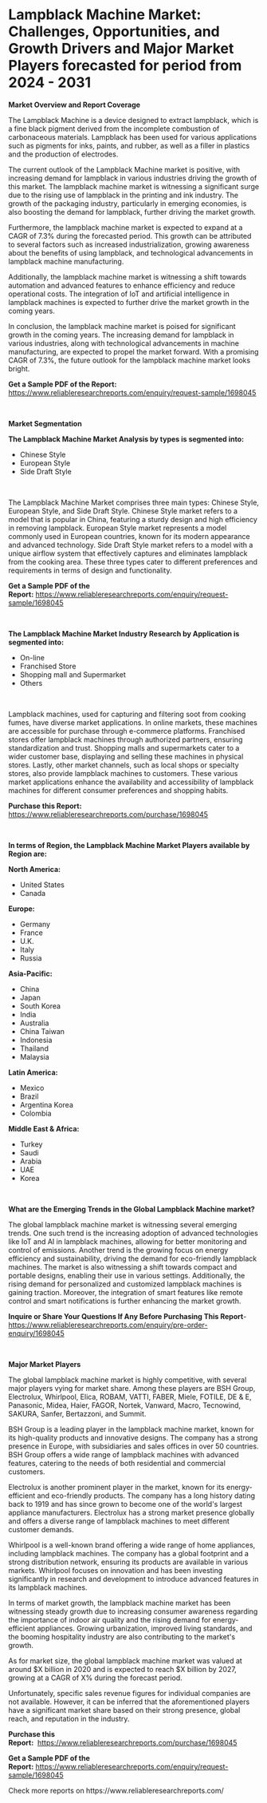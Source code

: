 <p><h1>Lampblack Machine Market: Challenges, Opportunities, and Growth Drivers and Major Market Players forecasted for period from 2024 - 2031</h1></p><p><strong>Market Overview and Report Coverage</strong></p>
<p><p>The Lampblack Machine is a device designed to extract lampblack, which is a fine black pigment derived from the incomplete combustion of carbonaceous materials. Lampblack has been used for various applications such as pigments for inks, paints, and rubber, as well as a filler in plastics and the production of electrodes.</p><p>The current outlook of the Lampblack Machine market is positive, with increasing demand for lampblack in various industries driving the growth of this market. The lampblack machine market is witnessing a significant surge due to the rising use of lampblack in the printing and ink industry. The growth of the packaging industry, particularly in emerging economies, is also boosting the demand for lampblack, further driving the market growth.</p><p>Furthermore, the lampblack machine market is expected to expand at a CAGR of 7.3% during the forecasted period. This growth can be attributed to several factors such as increased industrialization, growing awareness about the benefits of using lampblack, and technological advancements in lampblack machine manufacturing.</p><p>Additionally, the lampblack machine market is witnessing a shift towards automation and advanced features to enhance efficiency and reduce operational costs. The integration of IoT and artificial intelligence in lampblack machines is expected to further drive the market growth in the coming years.</p><p>In conclusion, the lampblack machine market is poised for significant growth in the coming years. The increasing demand for lampblack in various industries, along with technological advancements in machine manufacturing, are expected to propel the market forward. With a promising CAGR of 7.3%, the future outlook for the lampblack machine market looks bright.</p></p>
<p><strong>Get a Sample PDF of the Report:</strong> <a href="https://www.reliableresearchreports.com/enquiry/request-sample/1698045">https://www.reliableresearchreports.com/enquiry/request-sample/1698045</a></p>
<p>&nbsp;</p>
<p><strong>Market Segmentation</strong></p>
<p><strong>The Lampblack Machine Market Analysis by types is segmented into:</strong></p>
<p><ul><li>Chinese Style</li><li>European Style</li><li>Side Draft Style</li></ul></p>
<p>&nbsp;</p>
<p><p>The Lampblack Machine Market comprises three main types: Chinese Style, European Style, and Side Draft Style. Chinese Style market refers to a model that is popular in China, featuring a sturdy design and high efficiency in removing lampblack. European Style market represents a model commonly used in European countries, known for its modern appearance and advanced technology. Side Draft Style market refers to a model with a unique airflow system that effectively captures and eliminates lampblack from the cooking area. These three types cater to different preferences and requirements in terms of design and functionality.</p></p>
<p><strong>Get a Sample PDF of the Report:</strong>&nbsp;<a href="https://www.reliableresearchreports.com/enquiry/request-sample/1698045">https://www.reliableresearchreports.com/enquiry/request-sample/1698045</a></p>
<p>&nbsp;</p>
<p><strong>The Lampblack Machine Market Industry Research by Application is segmented into:</strong></p>
<p><ul><li>On-line</li><li>Franchised Store</li><li>Shopping mall and Supermarket</li><li>Others</li></ul></p>
<p>&nbsp;</p>
<p><p>Lampblack machines, used for capturing and filtering soot from cooking fumes, have diverse market applications. In online markets, these machines are accessible for purchase through e-commerce platforms. Franchised stores offer lampblack machines through authorized partners, ensuring standardization and trust. Shopping malls and supermarkets cater to a wider customer base, displaying and selling these machines in physical stores. Lastly, other market channels, such as local shops or specialty stores, also provide lampblack machines to customers. These various market applications enhance the availability and accessibility of lampblack machines for different consumer preferences and shopping habits.</p></p>
<p><strong>Purchase this Report:</strong>&nbsp; <a href="https://www.reliableresearchreports.com/purchase/1698045">https://www.reliableresearchreports.com/purchase/1698045</a></p>
<p>&nbsp;</p>
<p><strong>In terms of Region, the Lampblack Machine Market Players available by Region are:</strong></p>
<p>
    <p> <strong> North America: </strong>
        <ul>
            <li>United States</li>
            <li>Canada</li>
        </ul>
        </p> 
    <p> <strong> Europe: </strong>
        <ul>
            <li>Germany</li>
            <li>France</li>
            <li>U.K.</li>
            <li>Italy</li>
            <li>Russia</li>
        </ul>
        </p> 
    <p> <strong> Asia-Pacific: </strong>
        <ul>
            <li>China</li>
            <li>Japan</li>
            <li>South Korea</li>
            <li>India</li>
            <li>Australia</li>
            <li>China Taiwan</li>
            <li>Indonesia</li>
            <li>Thailand</li>
            <li>Malaysia</li>
        </ul>
        </p> 
    <p> <strong> Latin America: </strong>
        <ul>
            <li>Mexico</li>
            <li>Brazil</li>
            <li>Argentina Korea</li>
            <li>Colombia</li>
        </ul>
        </p> 
    <p> <strong> Middle East & Africa: </strong>
        <ul>
            <li>Turkey</li>
            <li>Saudi</li>
            <li>Arabia</li>
            <li>UAE</li>
            <li>Korea</li>
        </ul>
    </p>
    </p>
<p>&nbsp;</p>
<p><strong>What are the Emerging Trends in the Global Lampblack Machine market?</strong></p>
<p><p>The global lampblack machine market is witnessing several emerging trends. One such trend is the increasing adoption of advanced technologies like IoT and AI in lampblack machines, allowing for better monitoring and control of emissions. Another trend is the growing focus on energy efficiency and sustainability, driving the demand for eco-friendly lampblack machines. The market is also witnessing a shift towards compact and portable designs, enabling their use in various settings. Additionally, the rising demand for personalized and customized lampblack machines is gaining traction. Moreover, the integration of smart features like remote control and smart notifications is further enhancing the market growth.</p></p>
<p><strong>Inquire or Share Your Questions If Any Before Purchasing This Report</strong>- <a href="https://www.reliableresearchreports.com/enquiry/pre-order-enquiry/1698045">https://www.reliableresearchreports.com/enquiry/pre-order-enquiry/1698045</a></p>
<p>&nbsp;</p>
<p><strong>Major Market Players</strong></p>
<p><p>The global lampblack machine market is highly competitive, with several major players vying for market share. Among these players are BSH Group, Electrolux, Whirlpool, Elica, ROBAM, VATTI, FABER, Miele, FOTILE, DE & E, Panasonic, Midea, Haier, FAGOR, Nortek, Vanward, Macro, Tecnowind, SAKURA, Sanfer, Bertazzoni, and Summit.</p><p>BSH Group is a leading player in the lampblack machine market, known for its high-quality products and innovative designs. The company has a strong presence in Europe, with subsidiaries and sales offices in over 50 countries. BSH Group offers a wide range of lampblack machines with advanced features, catering to the needs of both residential and commercial customers.</p><p>Electrolux is another prominent player in the market, known for its energy-efficient and eco-friendly products. The company has a long history dating back to 1919 and has since grown to become one of the world's largest appliance manufacturers. Electrolux has a strong market presence globally and offers a diverse range of lampblack machines to meet different customer demands.</p><p>Whirlpool is a well-known brand offering a wide range of home appliances, including lampblack machines. The company has a global footprint and a strong distribution network, ensuring its products are available in various markets. Whirlpool focuses on innovation and has been investing significantly in research and development to introduce advanced features in its lampblack machines.</p><p>In terms of market growth, the lampblack machine market has been witnessing steady growth due to increasing consumer awareness regarding the importance of indoor air quality and the rising demand for energy-efficient appliances. Growing urbanization, improved living standards, and the booming hospitality industry are also contributing to the market's growth.</p><p>As for market size, the global lampblack machine market was valued at around $X billion in 2020 and is expected to reach $X billion by 2027, growing at a CAGR of X% during the forecast period.</p><p>Unfortunately, specific sales revenue figures for individual companies are not available. However, it can be inferred that the aforementioned players have a significant market share based on their strong presence, global reach, and reputation in the industry.</p></p>
<p><strong>Purchase this Report:</strong>&nbsp;&nbsp;<a href="https://www.reliableresearchreports.com/purchase/1698045">https://www.reliableresearchreports.com/purchase/1698045</a></p>
<p></p>
<p><strong>Get a Sample PDF of the Report:</strong>&nbsp;<a href="https://www.reliableresearchreports.com/enquiry/request-sample/1698045">https://www.reliableresearchreports.com/enquiry/request-sample/1698045</a></p>
<p>Check more reports on https://www.reliableresearchreports.com/</p>